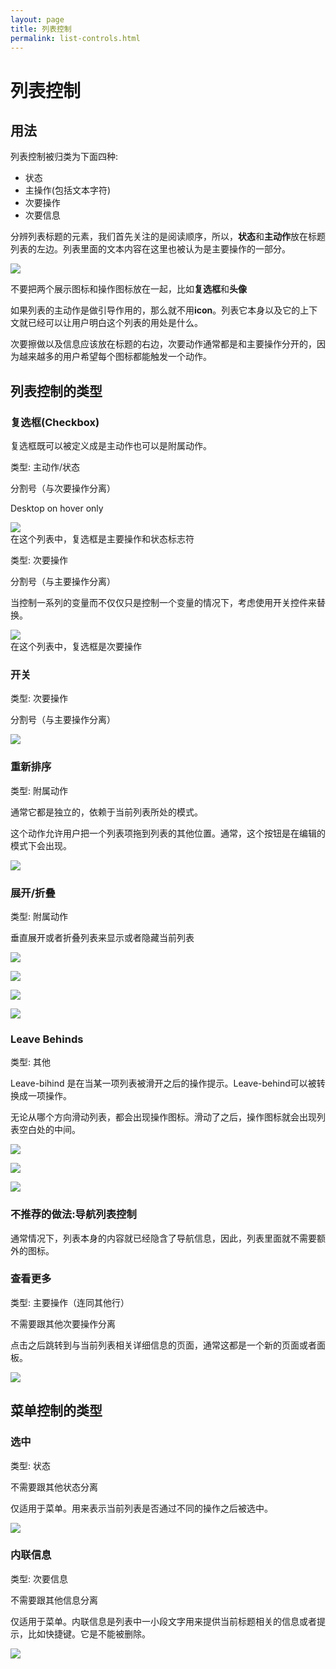 ```yaml
---
layout: page
title: 列表控制
permalink: list-controls.html
---
```


# 列表控制

## 用法 ##
列表控制被归类为下面四种:

* 状态
* 主操作(包括文本字符)
* 次要操作
* 次要信息

分辨列表标题的元素，我们首先关注的是阅读顺序，所以，**状态**和**主动作**放在标题列表的左边。列表里面的文本内容在这里也被认为是主要操作的一部分。  

![](images/components-listcontrols-listcontrols-listcontrols_03_large_mdpi.png)      

不要把两个展示图标和操作图标放在一起，比如**复选框**和**头像**

如果列表的主动作是做引导作用的，那么就不用**icon**。列表它本身以及它的上下文就已经可以让用户明白这个列表的用处是什么。

次要擦做以及信息应该放在标题的右边，次要动作通常都是和主要操作分开的，因为越来越多的用户希望每个图标都能触发一个动作。  

## 列表控制的类型 ##

### 复选框(Checkbox)

复选框既可以被定义成是主动作也可以是附属动作。

类型: 主动作/状态

分割号（与次要操作分离）

Desktop on hover only

![](images/components-listcontrols-typesoflistcontrols-listcontrols_08_large_mdpi.png)      
在这个列表中，复选框是主要操作和状态标志符    

类型: 次要操作

分割号（与主要操作分离）

当控制一系列的变量而不仅仅只是控制一个变量的情况下，考虑使用开关控件来替换。   

![](images/components-listcontrols-typesoflistcontrols-listcontrols_10_large_mdpi.png)      
在这个列表中，复选框是次要操作   

### 开关

类型: 次要操作

分割号（与主要操作分离）  

![](images/components-listcontrols-typesoflistcontrols-listcontrols_30_large_mdpi.png)     

### 重新排序

类型:  附属动作

通常它都是独立的，依赖于当前列表所处的模式。

这个动作允许用户把一个列表项拖到列表的其他位置。通常，这个按钮是在编辑的模式下会出现。

![](images/components-listcontrols-typesoflistcontrols-listcontrols_18_large_mdpi.png)  

### 展开/折叠

类型: 附属动作

垂直展开或者折叠列表来显示或者隐藏当前列表

![](images/components-listcontrols-typesoflistcontrols-listcontrols_26a_large_mdpi.png)     

![](images/components-listcontrols-typesoflistcontrols-listcontrols_26b_large_mdpi.png)  

![](images/components-listcontrols-typesoflistcontrols-listcontrols_28a_large_mdpi.png)  

![](images/components-listcontrols-typesoflistcontrols-listcontrols_28b_large_mdpi.png)  

### Leave Behinds

类型: 其他

Leave-bihind 是在当某一项列表被滑开之后的操作提示。Leave-behind可以被转换成一项操作。

无论从哪个方向滑动列表，都会出现操作图标。滑动了之后，操作图标就会出现列表空白处的中间。

![](images/components-listcontrols-typesoflistcontrols-listcontrols_22a_large_mdpi.png)    

![](images/components-listcontrols-typesoflistcontrols-listcontrols_22b_large_mdpi.png)    

![](images/components-listcontrols-typesoflistcontrols-listcontrols_22c_large_mdpi.png)    

### 不推荐的做法:导航列表控制

通常情况下，列表本身的内容就已经隐含了导航信息，因此，列表里面就不需要额外的图标。

### 查看更多

类型: 主要操作（连同其他行）

不需要跟其他次要操作分离

点击之后跳转到与当前列表相关详细信息的页面，通常这都是一个新的页面或者面板。  

![](images/components-listcontrols-typesoflistcontrols-listcontrols_16_large_mdpi.png)    

## 菜单控制的类型

### 选中

类型: 状态

不需要跟其他状态分离

仅适用于菜单。用来表示当前列表是否通过不同的操作之后被选中。  

![](images/components-listcontrols-typesofmenucontrols-listcontrols_06_large_mdpi.png)  

### 内联信息  

类型: 次要信息

不需要跟其他信息分离

仅适用于菜单。内联信息是列表中一小段文字用来提供当前标题相关的信息或者提示，比如快捷键。它是不能被删除。  

![](images/components-listcontrols-typesofmenucontrols-listcontrols_12_large_mdpi.png)    




